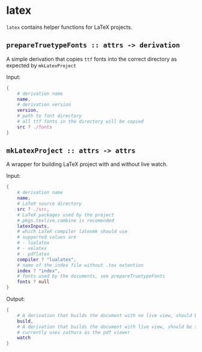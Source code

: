 # latex 
`latex` contains helper functions for LaTeX projects.

## `prepareTruetypeFonts :: attrs -> derivation` 
A simple derivation that copies `ttf` fonts into the correct directory as expected by `mkLatexProject`

Input:
```nix
{ 
    # derivation name
    name, 
    # derivation version
    version, 
    # path to font directory 
    # all ttf fonts in the directory will be copied
    src ? ./fonts 
}
```

## `mkLatexProject :: attrs -> attrs` 
A wrapper for building LaTeX project with and without live watch.

Input:
```nix
{ 
    # derivation name
    name, 
    # LaTeX source directory
    src ? ./src, 
    # LaTeX packages used by the project
    # pkgs.texlive.combine is recomended
    latexInputs, 
    # which LaTeX compiler latexmk should use 
    # supported values are
    # - lualatex
    # - xelatex
    # - pdflatex
    compiler ? "lualatex", 
    # name of the index file without .tex extention
    index ? "index", 
    # fonts used by the documents, see prepareTruetypeFonts
    fonts ? null 
}
```

Output:
```nix
{
    # A derivation that builds the document with no live view, should be supplied to `packages` in a flake
    build,
    # A derivation that builds the document with live view, should be supplied to `apps` in a flake
    # currently uses zathura as the pdf viewer
    watch
}
```
